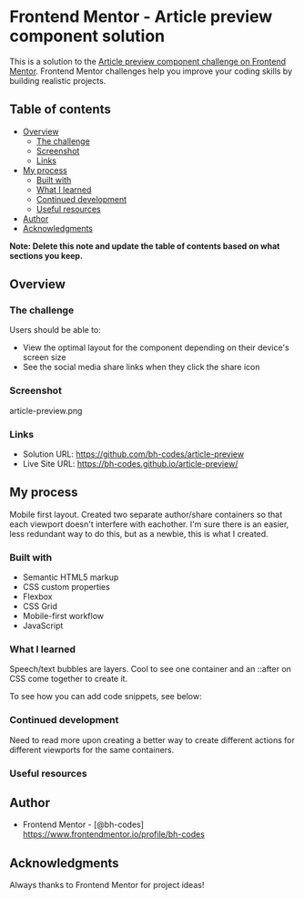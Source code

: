 # Frontend Mentor - Article preview component solution

This is a solution to the [Article preview component challenge on Frontend Mentor](https://www.frontendmentor.io/challenges/article-preview-component-dYBN_pYFT). Frontend Mentor challenges help you improve your coding skills by building realistic projects. 

## Table of contents

- [Overview](#overview)
  - [The challenge](#the-challenge)
  - [Screenshot](#screenshot)
  - [Links](#links)
- [My process](#my-process)
  - [Built with](#built-with)
  - [What I learned](#what-i-learned)
  - [Continued development](#continued-development)
  - [Useful resources](#useful-resources)
- [Author](#author)
- [Acknowledgments](#acknowledgments)

**Note: Delete this note and update the table of contents based on what sections you keep.**

## Overview

### The challenge

Users should be able to:

- View the optimal layout for the component depending on their device's screen size
- See the social media share links when they click the share icon

### Screenshot

article-preview.png

### Links

- Solution URL: https://github.com/bh-codes/article-preview
- Live Site URL: https://bh-codes.github.io/article-preview/

## My process

Mobile first layout.
Created two separate author/share containers so that each viewport doesn't interfere with eachother. I'm sure there is an easier, less redundant way to do this, but as a newbie, this is what I created.

### Built with

- Semantic HTML5 markup
- CSS custom properties
- Flexbox
- CSS Grid
- Mobile-first workflow
- JavaScript

### What I learned

Speech/text bubbles are layers. Cool to see one container and an ::after on CSS come together to create it. 

To see how you can add code snippets, see below:

### Continued development

Need to read more upon creating a better way to create different actions for different viewports for the same containers.

### Useful resources


## Author

- Frontend Mentor - [@bh-codes] https://www.frontendmentor.io/profile/bh-codes

## Acknowledgments

Always thanks to Frontend Mentor for project ideas!